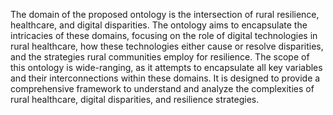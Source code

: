 The domain of the proposed ontology is the intersection of rural resilience, healthcare, and digital disparities. The ontology aims to encapsulate the intricacies of these domains, focusing on the role of digital technologies in rural healthcare, how these technologies either cause or resolve disparities, and the strategies rural communities employ for resilience. The scope of this ontology is wide-ranging, as it attempts to encapsulate all key variables and their interconnections within these domains. It is designed to provide a comprehensive framework to understand and analyze the complexities of rural healthcare, digital disparities, and resilience strategies.